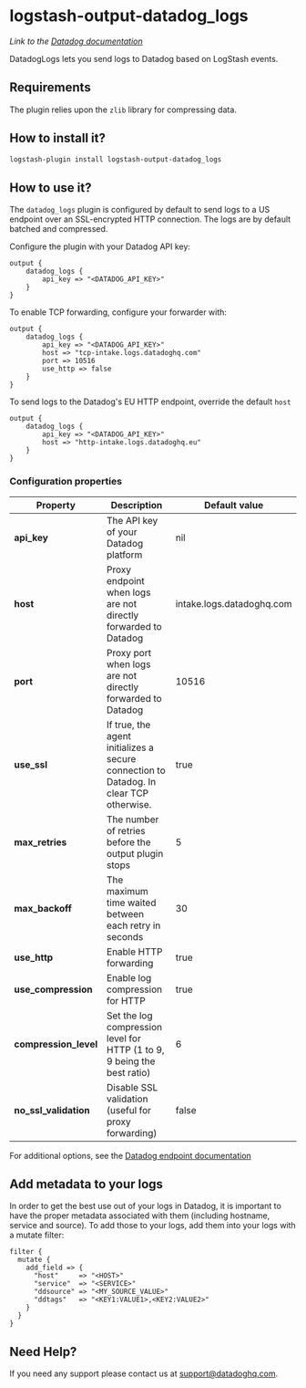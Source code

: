 # logstash-output-datadog_logs
*Link to the [Datadog documentation](https://docs.datadoghq.com/integrations/logstash/#log-collection)*

DatadogLogs lets you send logs to Datadog based on LogStash events.

## Requirements

The plugin relies upon the `zlib` library for compressing data.

## How to install it?

```bash
logstash-plugin install logstash-output-datadog_logs
```


## How to use it?

The `datadog_logs` plugin is configured by default to send logs to a US endpoint over an SSL-encrypted HTTP connection.
The logs are by default batched and compressed.
 
Configure the plugin with your Datadog API key:

```
output {
    datadog_logs {
        api_key => "<DATADOG_API_KEY>"
    }
}
```

To enable TCP forwarding, configure your forwarder with:

```
output {
    datadog_logs {
        api_key => "<DATADOG_API_KEY>"
        host => "tcp-intake.logs.datadoghq.com"
        port => 10516
        use_http => false
    }
}
```

To send logs to the Datadog's EU HTTP endpoint, override the default `host`

```
output {
    datadog_logs {
        api_key => "<DATADOG_API_KEY>"
        host => "http-intake.logs.datadoghq.eu"
    }
}
```

### Configuration properties

|  Property   |  Description                                                             |  Default value |
|-------------|--------------------------------------------------------------------------|----------------|
| **api_key** | The API key of your Datadog platform | nil |
| **host** | Proxy endpoint when logs are not directly forwarded to Datadog | intake.logs.datadoghq.com |
| **port** | Proxy port when logs are not directly forwarded to Datadog | 10516 |
| **use_ssl** | If true, the agent initializes a secure connection to Datadog. In clear TCP otherwise.  | true |
| **max_retries** | The number of retries before the output plugin stops | 5 |
| **max_backoff** | The maximum time waited between each retry in seconds | 30 |
| **use_http** | Enable HTTP forwarding | true |
| **use_compression** | Enable log compression for HTTP | true |
| **compression_level** | Set the log compression level for HTTP (1 to 9, 9 being the best ratio) | 6 |
| **no_ssl_validation** | Disable SSL validation (useful for proxy forwarding) | false |



For additional options, see the [Datadog endpoint documentation](https://docs.datadoghq.com/logs/?tab=eusite#datadog-logs-endpoints)

## Add metadata to your logs

In order to get the best use out of your logs in Datadog, it is important to have the proper metadata associated with them (including hostname, service and source). 
To add those to your logs, add them into your logs with a mutate filter:

```
filter {
  mutate {
    add_field => {
      "host"     => "<HOST>"
      "service"  => "<SERVICE>"
      "ddsource" => "<MY_SOURCE_VALUE>"
      "ddtags"   => "<KEY1:VALUE1>,<KEY2:VALUE2>"
    }
  }
}
```

## Need Help?

If you need any support please contact us at support@datadoghq.com.
